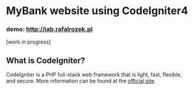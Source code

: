 # MyBank website using CodeIgniter4
### demo: http://iab.rafalrozek.pl
[work in progress]

## What is CodeIgniter?

CodeIgniter is a PHP full-stack web framework that is light, fast, flexible, and secure. 
More information can be found at the [official site](http://codeigniter.com).

